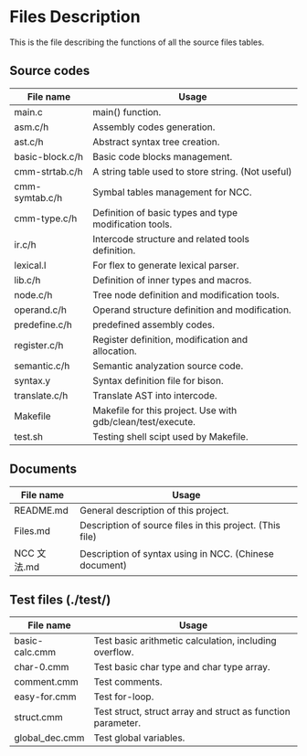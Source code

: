 # Files Description

This is the file describing the functions of all the source files tables.

## Source codes

| File name       | Usage                                                   |
|-----------------|---------------------------------------------------------|
| main.c          | main() function.                                        |
| asm.c/h         | Assembly codes generation.                              |
| ast.c/h         | Abstract syntax tree creation.                          |
| basic-block.c/h | Basic code blocks management.                           |
| cmm-strtab.c/h  | A string table used to store string. (Not useful)       |
| cmm-symtab.c/h  | Symbal tables management for NCC.                       |
| cmm-type.c/h    | Definition of basic types and type modification tools.  |
| ir.c/h          | Intercode structure and related tools definition.       |
| lexical.l       | For flex to generate lexical parser.                    |
| lib.c/h         | Definition of inner types and macros.                   |
| node.c/h        | Tree node definition and modification tools.            |
| operand.c/h     | Operand structure definition and modification.          |
| predefine.c/h   | predefined assembly codes.                              |
| register.c/h    | Register definition, modification and allocation.       |
| semantic.c/h    | Semantic analyzation source code.                       |
| syntax.y        | Syntax definition file for bison.                       |
| translate.c/h   | Translate AST into intercode.                           |
| Makefile        | Makefile for this project. Use with gdb/clean/test/execute.|
| test.sh         | Testing shell scipt used by Makefile.                   |

## Documents

| File name       | Usage                                                   |
|-----------------|---------------------------------------------------------|
| README.md       | General description of this project.                    |
| Files.md        | Description of source files in this project. (This file)|
| NCC 文法.md      | Description of syntax using in NCC. (Chinese document)  |

## Test files (./test/)

| File name       | Usage                                                   |
|-----------------|---------------------------------------------------------|
| basic-calc.cmm  | Test basic arithmetic calculation, including overflow.  |
| char-0.cmm      | Test basic char type and char type array.               |
| comment.cmm     | Test comments.                                          |
| easy-for.cmm    | Test for-loop.                                          |
| struct.cmm      | Test struct, struct array and struct as function parameter.|
| global_dec.cmm  | Test global variables.                                  |
